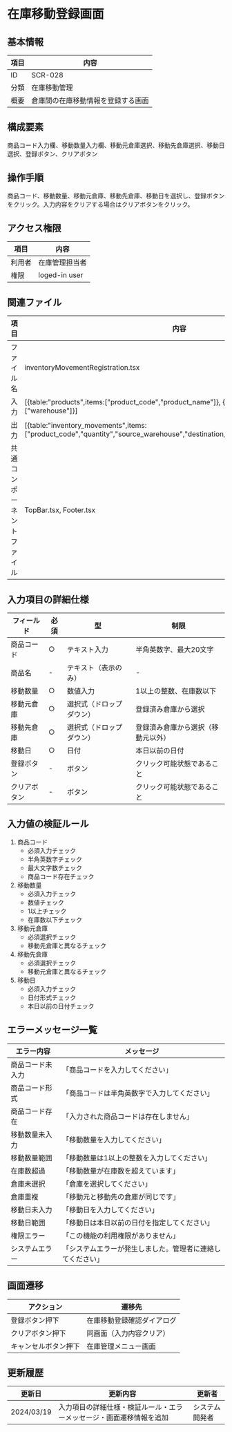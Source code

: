 # 在庫移動登録画面

## 基本情報
| 項目 | 内容 |
|------|------|
| ID | SCR-028 |
| 分類 | 在庫移動管理 |
| 概要 | 倉庫間の在庫移動情報を登録する画面 |

## 構成要素
商品コード入力欄、移動数量入力欄、移動元倉庫選択、移動先倉庫選択、移動日選択、登録ボタン、クリアボタン

## 操作手順
商品コード、移動数量、移動元倉庫、移動先倉庫、移動日を選択し、登録ボタンをクリック。入力内容をクリアする場合はクリアボタンをクリック。

## アクセス権限
| 項目 | 内容 |
|------|------|
| 利用者 | 在庫管理担当者 |
| 権限 | loged-in user |

## 関連ファイル
| 項目 | 内容 |
|------|------|
| ファイル名 | inventoryMovementRegistration.tsx |
| 入力 | [{table:"products",items:["product_code","product_name"]}, {table:"inventory",items:["warehouse"]}] |
| 出力 | [{table:"inventory_movements",items:["product_code","quantity","source_warehouse","destination_warehouse","movement_date"]}] |
| 共通コンポーネントファイル | TopBar.tsx, Footer.tsx |

## 入力項目の詳細仕様
| フィールド | 必須 | 型 | 制限 |
|------------|------|-----|------|
| 商品コード | ○ | テキスト入力 | 半角英数字、最大20文字 |
| 商品名 | - | テキスト（表示のみ） | - |
| 移動数量 | ○ | 数値入力 | 1以上の整数、在庫数以下 |
| 移動元倉庫 | ○ | 選択式（ドロップダウン） | 登録済み倉庫から選択 |
| 移動先倉庫 | ○ | 選択式（ドロップダウン） | 登録済み倉庫から選択（移動元以外） |
| 移動日 | ○ | 日付 | 本日以前の日付 |
| 登録ボタン | - | ボタン | クリック可能状態であること |
| クリアボタン | - | ボタン | クリック可能状態であること |

## 入力値の検証ルール
1. 商品コード
   - 必須入力チェック
   - 半角英数字チェック
   - 最大文字数チェック
   - 商品コード存在チェック
2. 移動数量
   - 必須入力チェック
   - 数値チェック
   - 1以上チェック
   - 在庫数以下チェック
3. 移動元倉庫
   - 必須選択チェック
   - 移動先倉庫と異なるチェック
4. 移動先倉庫
   - 必須選択チェック
   - 移動元倉庫と異なるチェック
5. 移動日
   - 必須入力チェック
   - 日付形式チェック
   - 本日以前の日付チェック

## エラーメッセージ一覧
| エラー内容 | メッセージ |
|------------|------------|
| 商品コード未入力 | 「商品コードを入力してください」 |
| 商品コード形式 | 「商品コードは半角英数字で入力してください」 |
| 商品コード存在 | 「入力された商品コードは存在しません」 |
| 移動数量未入力 | 「移動数量を入力してください」 |
| 移動数量範囲 | 「移動数量は1以上の整数を入力してください」 |
| 在庫数超過 | 「移動数量が在庫数を超えています」 |
| 倉庫未選択 | 「倉庫を選択してください」 |
| 倉庫重複 | 「移動元と移動先の倉庫が同じです」 |
| 移動日未入力 | 「移動日を入力してください」 |
| 移動日範囲 | 「移動日は本日以前の日付を指定してください」 |
| 権限エラー | 「この機能の利用権限がありません」 |
| システムエラー | 「システムエラーが発生しました。管理者に連絡してください」 |

## 画面遷移
| アクション | 遷移先 |
|------------|--------|
| 登録ボタン押下 | 在庫移動登録確認ダイアログ |
| クリアボタン押下 | 同画面（入力内容クリア） |
| キャンセルボタン押下 | 在庫管理メニュー画面 |

## 更新履歴
| 更新日 | 更新内容 | 更新者 |
|--------|----------|--------|
| 2024/03/19 | 入力項目の詳細仕様・検証ルール・エラーメッセージ・画面遷移情報を追加 | システム開発者 |
